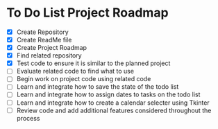 # **To Do List Project Roadmap**
- [x] Create Repository
- [x] Create ReadMe file
- [x] Create Project Roadmap
- [x] Find related repository
- [x] Test code to ensure it is similar to the planned project
- [ ] Evaluate related code to find what to use
- [ ] Begin work on project code using related code
- [ ] Learn and integrate how to save the state of the todo list
- [ ] Learn and integrate how to assign dates to tasks on the todo list
- [ ] Learn and integrate how to create a calendar selecter using Tkinter
- [ ] Review code and add additional features considered throughout the process
